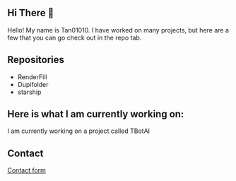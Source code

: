 ## Hi There 👋
Hello! My name is Tan01010.
I have worked on many projects, but here are a few that you can go check out in the repo tab.

## Repositories
 - RenderFill
 - Dupifolder
 - starship

## Here is what I am currently working on:
I am currently working on a project called TBotAI

## Contact
[Contact form](https://docs.google.com/forms/d/e/1FAIpQLSfGd3w5zgzIPSv15EuGtoeNx5PSb2SzHJaKN-vq_wXSAO9X4Q/viewform?embedded=true)
